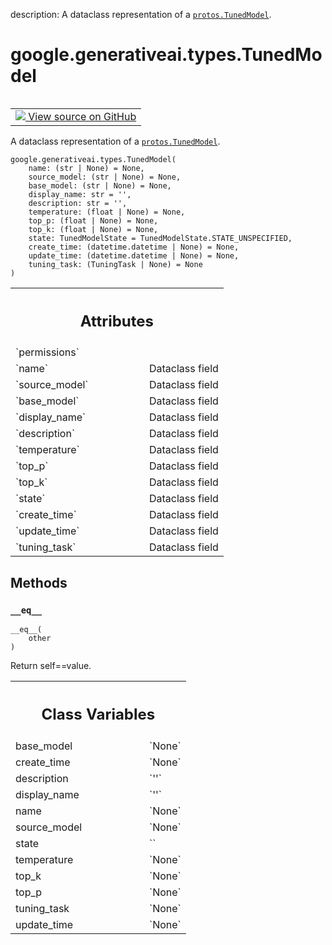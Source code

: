 description: A dataclass representation of a <a href="../../../google/generativeai/protos/TunedModel.md"><code>protos.TunedModel</code></a>.

<div itemscope itemtype="http://developers.google.com/ReferenceObject">
<meta itemprop="name" content="google.generativeai.types.TunedModel" />
<meta itemprop="path" content="Stable" />
<meta itemprop="property" content="__eq__"/>
<meta itemprop="property" content="__init__"/>
<meta itemprop="property" content="base_model"/>
<meta itemprop="property" content="create_time"/>
<meta itemprop="property" content="description"/>
<meta itemprop="property" content="display_name"/>
<meta itemprop="property" content="name"/>
<meta itemprop="property" content="source_model"/>
<meta itemprop="property" content="state"/>
<meta itemprop="property" content="temperature"/>
<meta itemprop="property" content="top_k"/>
<meta itemprop="property" content="top_p"/>
<meta itemprop="property" content="tuning_task"/>
<meta itemprop="property" content="update_time"/>
</div>

# google.generativeai.types.TunedModel

<!-- Insert buttons and diff -->

<table class="tfo-notebook-buttons tfo-api nocontent" align="left">
<td>
  <a target="_blank" href="https://github.com/google/generative-ai-python/blob/master/google/generativeai/types/model_types.py#L181-L201">
    <img src="https://www.tensorflow.org/images/GitHub-Mark-32px.png" />
    View source on GitHub
  </a>
</td>
</table>



A dataclass representation of a <a href="../../../google/generativeai/protos/TunedModel.md"><code>protos.TunedModel</code></a>.

<pre class="devsite-click-to-copy prettyprint lang-py tfo-signature-link">
<code>google.generativeai.types.TunedModel(
    name: (str | None) = None,
    source_model: (str | None) = None,
    base_model: (str | None) = None,
    display_name: str = &#x27;&#x27;,
    description: str = &#x27;&#x27;,
    temperature: (float | None) = None,
    top_p: (float | None) = None,
    top_k: (float | None) = None,
    state: TunedModelState = TunedModelState.STATE_UNSPECIFIED,
    create_time: (datetime.datetime | None) = None,
    update_time: (datetime.datetime | None) = None,
    tuning_task: (TuningTask | None) = None
)
</code></pre>



<!-- Placeholder for "Used in" -->




<!-- Tabular view -->
 <table class="responsive fixed orange">
<colgroup><col width="214px"><col></colgroup>
<tr><th colspan="2"><h2 class="add-link">Attributes</h2></th></tr>

<tr>
<td>
`permissions`<a id="permissions"></a>
</td>
<td>

</td>
</tr><tr>
<td>
`name`<a id="name"></a>
</td>
<td>
Dataclass field
</td>
</tr><tr>
<td>
`source_model`<a id="source_model"></a>
</td>
<td>
Dataclass field
</td>
</tr><tr>
<td>
`base_model`<a id="base_model"></a>
</td>
<td>
Dataclass field
</td>
</tr><tr>
<td>
`display_name`<a id="display_name"></a>
</td>
<td>
Dataclass field
</td>
</tr><tr>
<td>
`description`<a id="description"></a>
</td>
<td>
Dataclass field
</td>
</tr><tr>
<td>
`temperature`<a id="temperature"></a>
</td>
<td>
Dataclass field
</td>
</tr><tr>
<td>
`top_p`<a id="top_p"></a>
</td>
<td>
Dataclass field
</td>
</tr><tr>
<td>
`top_k`<a id="top_k"></a>
</td>
<td>
Dataclass field
</td>
</tr><tr>
<td>
`state`<a id="state"></a>
</td>
<td>
Dataclass field
</td>
</tr><tr>
<td>
`create_time`<a id="create_time"></a>
</td>
<td>
Dataclass field
</td>
</tr><tr>
<td>
`update_time`<a id="update_time"></a>
</td>
<td>
Dataclass field
</td>
</tr><tr>
<td>
`tuning_task`<a id="tuning_task"></a>
</td>
<td>
Dataclass field
</td>
</tr>
</table>



## Methods

<h3 id="__eq__"><code>__eq__</code></h3>

<pre class="devsite-click-to-copy prettyprint lang-py tfo-signature-link">
<code>__eq__(
    other
)
</code></pre>

Return self==value.






<!-- Tabular view -->
 <table class="responsive fixed orange">
<colgroup><col width="214px"><col></colgroup>
<tr><th colspan="2"><h2 class="add-link">Class Variables</h2></th></tr>

<tr>
<td>
base_model<a id="base_model"></a>
</td>
<td>
`None`
</td>
</tr><tr>
<td>
create_time<a id="create_time"></a>
</td>
<td>
`None`
</td>
</tr><tr>
<td>
description<a id="description"></a>
</td>
<td>
`''`
</td>
</tr><tr>
<td>
display_name<a id="display_name"></a>
</td>
<td>
`''`
</td>
</tr><tr>
<td>
name<a id="name"></a>
</td>
<td>
`None`
</td>
</tr><tr>
<td>
source_model<a id="source_model"></a>
</td>
<td>
`None`
</td>
</tr><tr>
<td>
state<a id="state"></a>
</td>
<td>
`<State.STATE_UNSPECIFIED: 0>`
</td>
</tr><tr>
<td>
temperature<a id="temperature"></a>
</td>
<td>
`None`
</td>
</tr><tr>
<td>
top_k<a id="top_k"></a>
</td>
<td>
`None`
</td>
</tr><tr>
<td>
top_p<a id="top_p"></a>
</td>
<td>
`None`
</td>
</tr><tr>
<td>
tuning_task<a id="tuning_task"></a>
</td>
<td>
`None`
</td>
</tr><tr>
<td>
update_time<a id="update_time"></a>
</td>
<td>
`None`
</td>
</tr>
</table>


